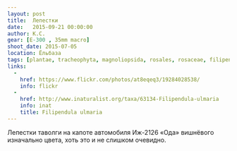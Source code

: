 ```yaml
---
layout: post
title:  Лепестки
date:   2015-09-21 00:00:00
author: К.С.
gear: [E-300 , 35mm macro]
shoot_date: 2015-07-05
location: Ёльбаза
tags: [plantae, tracheophyta, magnoliopsida, rosales, rosaceae, filipendula, filipendula ulmaria]
links:
  -
    href: https://www.flickr.com/photos/at8eqeq3/19284028538/
    info: flickr
  -
    href: http://www.inaturalist.org/taxa/63134-Filipendula-ulmaria
    info: inat
    title: Filipendula ulmaria
---
```


Лепестки таволги на капоте автомобиля Иж-2126 «Ода» вишнёвого изначально цвета, хоть это и не слишком очевидно.
